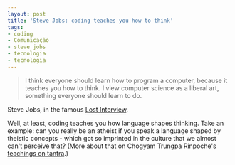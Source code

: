 ```yaml
---
layout: post
title: 'Steve Jobs: coding teaches you how to think'
tags:
- coding
- Comunicação
- steve jobs
- tecnologia
- tecnologia
---
```


> I think everyone should learn how to program a computer, because it teaches you how to think. I view computer science as a liberal art, something everyone should learn to do.

Steve Jobs, in the famous [Lost Interview](http://caosordenado.com/books-i-would-like-to-read-the-story-of-patience/).

Well, at least, coding teaches you how language shapes thinking. Take an example: can you really be an atheist if you speak a language shaped by theistic concepts - which got so imprinted in the culture that we almost can't perceive that? (More about that on Chogyam Trungpa Rinpoche's [teachings on tantra](http://www.chronicleproject.com/CTRlibrary/Journey-without-goal/talk4.html).)